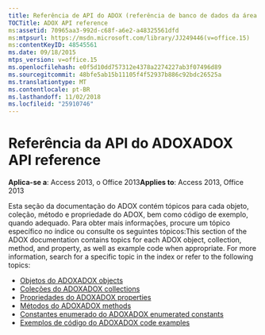 ```yaml
---
title: Referência de API do ADOX (referência de banco de dados da área de trabalho do Access)
TOCTitle: ADOX API reference
ms:assetid: 70965aa3-992d-c68f-a6e2-a48325561dfd
ms:mtpsurl: https://msdn.microsoft.com/library/JJ249446(v=office.15)
ms:contentKeyID: 48545561
ms.date: 09/18/2015
mtps_version: v=office.15
ms.openlocfilehash: e0f5d10dd757312e4378a2274227ab3f07496d89
ms.sourcegitcommit: 48bfe5ab15b11105f4f52937b886c92bdc26525a
ms.translationtype: MT
ms.contentlocale: pt-BR
ms.lasthandoff: 11/02/2018
ms.locfileid: "25910746"
---
```

# <a name="adox-api-reference"></a><span data-ttu-id="a2cc1-102">Referência da API do ADOX</span><span class="sxs-lookup"><span data-stu-id="a2cc1-102">ADOX API reference</span></span>

<span data-ttu-id="a2cc1-103">**Aplica-se a**: Access 2013, o Office 2013</span><span class="sxs-lookup"><span data-stu-id="a2cc1-103">**Applies to**: Access 2013, Office 2013</span></span>

<span data-ttu-id="a2cc1-p101">Esta seção da documentação do ADOX contém tópicos para cada objeto, coleção, método e propriedade do ADOX, bem como código de exemplo, quando adequado. Para obter mais informações, procure um tópico específico no índice ou consulte os seguintes tópicos:</span><span class="sxs-lookup"><span data-stu-id="a2cc1-p101">This section of the ADOX documentation contains topics for each ADOX object, collection, method, and property, as well as example code when appropriate. For more information, search for a specific topic in the index or refer to the following topics:</span></span>

- [<span data-ttu-id="a2cc1-106">Objetos do ADOX</span><span class="sxs-lookup"><span data-stu-id="a2cc1-106">ADOX objects</span></span>](adox-objects.md)
- [<span data-ttu-id="a2cc1-107">Coleções do ADOX</span><span class="sxs-lookup"><span data-stu-id="a2cc1-107">ADOX collections</span></span>](adox-collections.md)
- [<span data-ttu-id="a2cc1-108">Propriedades do ADOX</span><span class="sxs-lookup"><span data-stu-id="a2cc1-108">ADOX properties</span></span>](adox-properties.md)
- [<span data-ttu-id="a2cc1-109">Métodos do ADOX</span><span class="sxs-lookup"><span data-stu-id="a2cc1-109">ADOX methods</span></span>](adox-methods.md)
- [<span data-ttu-id="a2cc1-110">Constantes enumerado do ADOX</span><span class="sxs-lookup"><span data-stu-id="a2cc1-110">ADOX enumerated constants</span></span>](adox-enumerated-constants.md)
- [<span data-ttu-id="a2cc1-111">Exemplos de código do ADOX</span><span class="sxs-lookup"><span data-stu-id="a2cc1-111">ADOX code examples</span></span>](adox-code-examples.md)

